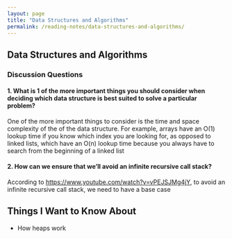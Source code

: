 ```yaml
---
layout: page
title: "Data Structures and Algorithms"
permalink: /reading-notes/data-structures-and-algorithms/
---
```


## Data Structures and Algorithms

### Discussion Questions

#### 1. What is 1 of the more important things you should consider when deciding which data structure is best suited to solve a particular problem?

One of the more important things to consider is the time and space complexity of the of the data structure. For example, arrays have an O(1) lookup time if you know which index you are looking for, as opposed to linked lists, which have an O(n) lookup time because you always have to search from the beginning of a linked list

#### 2. How can we ensure that we’ll avoid an infinite recursive call stack?

According to <https://www.youtube.com/watch?v=vPEJSJMg4jY>, to avoid an infinite recursive call stack, we need to have a base case

## Things I Want to Know About

- How heaps work
